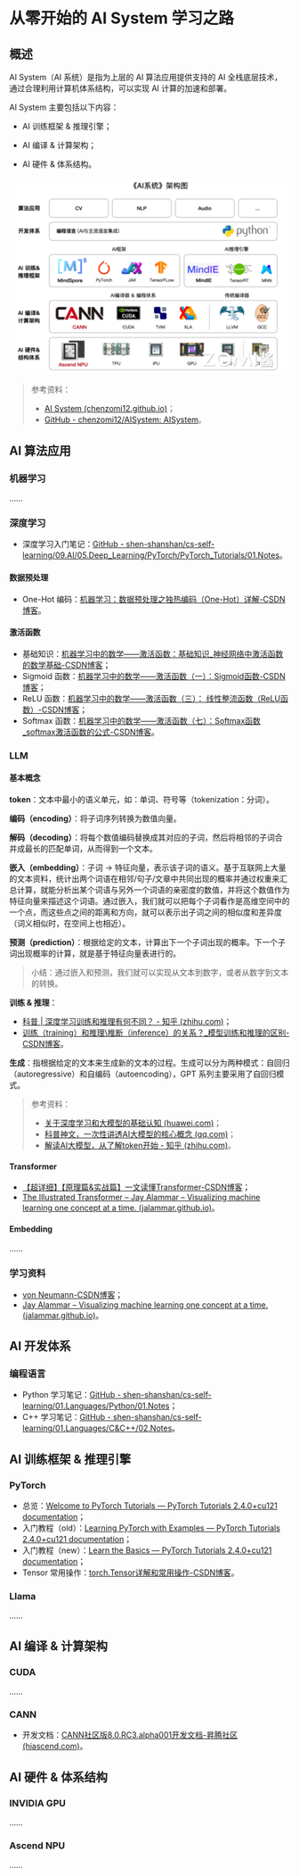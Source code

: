 # 从零开始的 AI System 学习之路

## 概述

AI System（AI 系统）是指为上层的 AI 算法应用提供支持的 AI 全栈底层技术，通过合理利用计算机体系结构，可以实现 AI 计算的加速和部署。

AI System 主要包括以下内容：

- AI 训练框架 & 推理引擎；

- AI 编译 & 计算架构；
- AI 硬件 & 体系结构。

![image-20240825162712686](images/image-20240825162712686.png)

> 参考资料：
>
> - [AI System (chenzomi12.github.io)](https://chenzomi12.github.io/)；
> - [GitHub - chenzomi12/AISystem: AISystem](https://github.com/chenzomi12/AISystem)。

## AI 算法应用

### 机器学习

……

### 深度学习

- 深度学习入门笔记：[GitHub - shen-shanshan/cs-self-learning/09.AI/05.Deep_Learning/PyTorch/PyTorch_Tutorials/01.Notes](https://github.com/shen-shanshan/cs-self-learning/tree/master/09.AI/05.Deep_Learning/PyTorch/PyTorch_Tutorials/01.Notes)。

#### 数据预处理

- One-Hot 编码：[机器学习：数据预处理之独热编码（One-Hot）详解-CSDN博客](https://blog.csdn.net/zyc88888/article/details/103819604)。

#### 激活函数

- 基础知识：[机器学习中的数学——激活函数：基础知识_神经网络中激活函数的数学基础-CSDN博客](https://blog.csdn.net/hy592070616/article/details/120616475)；
- Sigmoid 函数：[机器学习中的数学——激活函数（一）：Sigmoid函数-CSDN博客](https://blog.csdn.net/hy592070616/article/details/120617176)；
- ReLU 函数：[机器学习中的数学——激活函数（三）： 线性整流函数（ReLU函数）-CSDN博客](https://blog.csdn.net/hy592070616/article/details/120617706)；
- Softmax 函数：[机器学习中的数学——激活函数（七）：Softmax函数_softmax激活函数的公式-CSDN博客](https://blog.csdn.net/hy592070616/article/details/120618490)。

### LLM

#### 基本概念

**token**：文本中最小的语义单元，如：单词、符号等（tokenization：分词）。

**编码（encoding）**：将子词序列转换为数值向量。

**解码（decoding）**：将每个数值编码替换成其对应的子词，然后将相邻的子词合并成最长的匹配单词，从而得到一个文本。

**嵌入（embedding）**：子词 -> 特征向量，表示该子词的语义。基于互联网上大量的文本资料，统计出两个词语在相邻/句子/文章中共同出现的概率并通过权重来汇总计算，就能分析出某个词语与另外一个词语的亲密度的数值，并将这个数值作为特征向量来描述这个词语。通过嵌入，我们就可以把每个子词看作是高维空间中的一个点，而这些点之间的距离和方向，就可以表示出子词之间的相似度和差异度（词义相似时，在空间上也相近）。

**预测（prediction）**：根据给定的文本，计算出下一个子词出现的概率。下一个子词出现概率的计算，就是基于特征向量表进行的。

> 小结：通过嵌入和预测，我们就可以实现从文本到数字，或者从数字到文本的转换。

**训练 & 推理**：

- [科普 | 深度学习训练和推理有何不同？ - 知乎 (zhihu.com)](https://zhuanlan.zhihu.com/p/66705645)；
- [训练（training）和推理\推断（inference）的关系？_模型训练和推理的区别-CSDN博客](https://blog.csdn.net/weixin_43135178/article/details/117885165)。

**生成**：指根据给定的文本来生成新的文本的过程。生成可以分为两种模式：自回归（autoregressive）和自编码（autoencoding），GPT 系列主要采用了自回归模式。

> 参考资料：
>
> - [关于深度学习和大模型的基础认知 (huawei.com)](https://xinsheng.huawei.com/next/#/detail?uuid=977766950833111040)；
> - [科普神文，一次性讲透AI大模型的核心概念 (qq.com)](https://mp.weixin.qq.com/s?__biz=Mzg2ODA5NTM1OA==&mid=2247484300&idx=1&sn=fe457ff384f4da83fa212fdf7b9f0c02&chksm=ceb0c79df9c74e8b39f80f4ed2fcfdeec743b258ec11343734896182bbbaae82c8425f7a7588&token=377673956&lang=zh_CN#rd)；
> - [解读AI大模型，从了解token开始 - 知乎 (zhihu.com)](https://zhuanlan.zhihu.com/p/664813833)。

#### Transformer

- [【超详细】【原理篇&实战篇】一文读懂Transformer-CSDN博客](https://blog.csdn.net/weixin_42475060/article/details/121101749)；
- [The Illustrated Transformer – Jay Alammar – Visualizing machine learning one concept at a time. (jalammar.github.io)](https://jalammar.github.io/illustrated-transformer/)。

#### Embedding

……

### 学习资料

- [von Neumann-CSDN博客](https://machinelearning.blog.csdn.net/?type=blog)；
- [Jay Alammar – Visualizing machine learning one concept at a time. (jalammar.github.io)](https://jalammar.github.io/)。

## AI 开发体系

### 编程语言

- Python 学习笔记：[GitHub - shen-shanshan/cs-self-learning/01.Languages/Python/01.Notes](https://github.com/shen-shanshan/cs-self-learning/tree/master/01.Languages/Python/01.Notes)；
- C++ 学习笔记：[GitHub - shen-shanshan/cs-self-learning/01.Languages/C&C++/02.Notes](https://github.com/shen-shanshan/cs-self-learning/tree/master/01.Languages/C%26C%2B%2B/02.Notes)。

## AI 训练框架 & 推理引擎

### PyTorch

- 总览：[Welcome to PyTorch Tutorials — PyTorch Tutorials 2.4.0+cu121 documentation](https://pytorch.org/tutorials/)；
- 入门教程（old）：[Learning PyTorch with Examples — PyTorch Tutorials 2.4.0+cu121 documentation](https://pytorch.org/tutorials/beginner/pytorch_with_examples.html#tensors)；
- 入门教程（new）：[Learn the Basics — PyTorch Tutorials 2.4.0+cu121 documentation](https://pytorch.org/tutorials/beginner/basics/intro.html)；
- Tensor 常用操作：[torch.Tensor详解和常用操作-CSDN博客](https://blog.csdn.net/sazass/article/details/109304327)。

### Llama

……

## AI 编译 & 计算架构

### CUDA

……

### CANN

- 开发文档：[CANN社区版8.0.RC3.alpha001开发文档-昇腾社区 (hiascend.com)](https://www.hiascend.com/document/detail/zh/CANNCommunityEdition/80RC3alpha001/quickstart/quickstart/quickstart_18_0001.html)。

## AI 硬件 & 体系结构

### INVIDIA GPU

……

### Ascend NPU

……